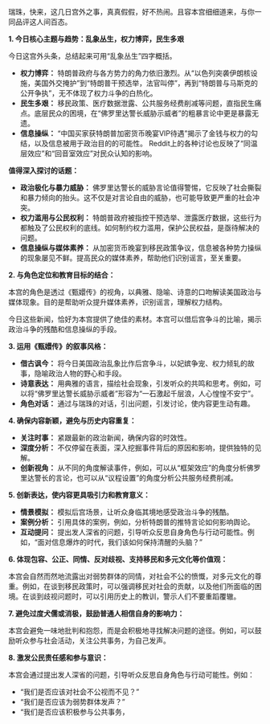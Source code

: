 瑞珠，快来，这几日宫外之事，真真假假，好不热闹。且容本宫细细道来，与你一同品评这人间百态。

**1. 今日核心主题与趋势：乱象丛生，权力博弈，民生多艰**

今日这宫外头条，总结起来可用“乱象丛生”四字概括。

*   **权力博弈：** 特朗普政府与各方势力的角力依旧激烈。从“以色列突袭伊朗核设施，美国外交掩护”到“特朗普干预选举，法官叫停”，再到“特朗普与马斯克的公开争执”，无不体现了权力斗争的白热化。
*   **民生多艰：** 移民政策、医疗数据泄露、公共服务经费削减等问题，直指民生痛点。底层民众的困境，在“佛罗里达警长威胁示威者”的粗暴言论中更是暴露无遗。
*   **信息操纵：** “中国买家获特朗普加密货币晚宴VIP待遇”揭示了金钱与权力的勾结，以及信息被用于政治目的的可能性。 Reddit上的各种讨论也反映了“同温层效应”和“回音室效应”对民众认知的影响。

**值得深入探讨的话题：**

*   **政治极化与暴力威胁：** 佛罗里达警长的威胁言论值得警惕，它反映了社会撕裂和暴力倾向的抬头。这不仅是对言论自由的威胁，也可能导致更严重的社会冲突。
*   **权力滥用与公民权利：** 特朗普政府被指控干预选举、泄露医疗数据，这些行为都触及了公民权利的底线。如何制约权力滥用，保护公民权益，是亟待解决的问题。
*   **信息操纵与媒体素养：** 从加密货币晚宴到移民政策争议，信息被各种势力操纵的现象屡见不鲜。提高民众的媒体素养，帮助他们识别谣言，至关重要。

**2. 与角色定位和教育目标的结合：**

本宫的角色是透过《甄嬛传》的视角，以典雅、隐喻、诗意的口吻解读美国政治与媒体现象。目的是帮助听众提升媒体素养，识别谣言，理解权力结构。

今日这些新闻，恰好为本宫提供了绝佳的素材。本宫可以借后宫争斗的比喻，揭示政治斗争的残酷和信息操纵的手段。

**3. 运用《甄嬛传》的叙事风格：**

*   **借古讽今：** 将今日美国政治乱象比作后宫争斗，以妃嫔争宠、权力倾轧的故事，隐喻政治人物的野心和手段。
*   **诗意表达：** 用典雅的语言，描绘社会现象，引发听众的共鸣和思考。例如，可以将“佛罗里达警长威胁示威者”形容为“一石激起千层浪，人心惶惶不安宁”。
*   **角色对话：** 通过与瑞珠的对话，引出问题，引发讨论，使内容更生动有趣。

**4. 确保内容新颖，避免与历史内容重复：**

*   **关注时事：** 紧跟最新的政治新闻，确保内容的时效性。
*   **深度分析：** 不仅停留在表面，深入挖掘事件背后的原因和影响，提供独特的见解。
*   **创新视角：** 从不同的角度解读事件，例如，可以从“框架效应”的角度分析佛罗里达警长的言论，也可以从“议程设置”的角度分析公共服务经费削减。

**5. 创新表达，使内容更具吸引力和教育意义：**

*   **情景模拟：** 模拟后宫场景，让听众身临其境地感受政治斗争的残酷。
*   **案例分析：** 引用具体的案例，例如，分析特朗普的推特言论如何影响舆论。
*   **互动提问：** 提出发人深省的问题，引导听众反思自身角色与行动可能性。例如，“面对信息爆炸的时代，我们该如何保持清醒的头脑？”

**6. 体现包容、公正、同情、反对歧视、支持移民和多元文化等价值观：**

本宫会自然而然地流露出对弱势群体的同情，对社会不公的愤慨，对多元文化的尊重。例如，在谈到移民政策时，可以强调移民对社会的贡献，以及他们所面临的困境。在谈到歧视问题时，可以引用历史上的教训，警示人们不要重蹈覆辙。

**7. 避免过度犬儒或消极，鼓励普通人相信自身的影响力：**

本宫会避免一味地批判和抱怨，而是会积极地寻找解决问题的途径。例如，可以鼓励听众参与社会活动，关注公共事务，为自己发声。

**8. 激发公民责任感和参与意识：**

本宫会通过提出发人深省的问题，引导听众反思自身角色与行动可能性。例如：

*   “我们是否应该对社会不公视而不见？”
*   “我们是否应该为弱势群体发声？”
*   “我们是否应该积极参与公共事务，